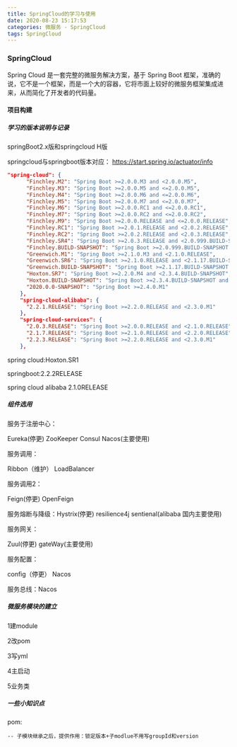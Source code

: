 ```yaml
---
title: SpringCloud的学习与使用
date: 2020-08-23 15:17:53
categories: 微服务 - SpringCloud
tags: SpringCloud
---
```


### SpringCloud

Spring Cloud 是一套完整的微服务解决方案，基于 Spring Boot 框架，准确的说，它不是一个框架，而是一个大的容器，它将市面上较好的微服务框架集成进来，从而简化了开发者的代码量。

<!--more-->

#### 项目构建

##### 学习的版本说明与记录

springBoot2.x版和springcloud H版

springcloud与springboot版本对应：
https://start.spring.io/actuator/info

```json
"spring-cloud": {
      "Finchley.M2": "Spring Boot >=2.0.0.M3 and <2.0.0.M5",
      "Finchley.M3": "Spring Boot >=2.0.0.M5 and <=2.0.0.M5",
      "Finchley.M4": "Spring Boot >=2.0.0.M6 and <=2.0.0.M6",
      "Finchley.M5": "Spring Boot >=2.0.0.M7 and <=2.0.0.M7",
      "Finchley.M6": "Spring Boot >=2.0.0.RC1 and <=2.0.0.RC1",
      "Finchley.M7": "Spring Boot >=2.0.0.RC2 and <=2.0.0.RC2",
      "Finchley.M9": "Spring Boot >=2.0.0.RELEASE and <=2.0.0.RELEASE",
      "Finchley.RC1": "Spring Boot >=2.0.1.RELEASE and <2.0.2.RELEASE",
      "Finchley.RC2": "Spring Boot >=2.0.2.RELEASE and <2.0.3.RELEASE",
      "Finchley.SR4": "Spring Boot >=2.0.3.RELEASE and <2.0.999.BUILD-SNAPSHOT",
      "Finchley.BUILD-SNAPSHOT": "Spring Boot >=2.0.999.BUILD-SNAPSHOT and <2.1.0.M3",
      "Greenwich.M1": "Spring Boot >=2.1.0.M3 and <2.1.0.RELEASE",
      "Greenwich.SR6": "Spring Boot >=2.1.0.RELEASE and <2.1.17.BUILD-SNAPSHOT",
      "Greenwich.BUILD-SNAPSHOT": "Spring Boot >=2.1.17.BUILD-SNAPSHOT and <2.2.0.M4",
      "Hoxton.SR7": "Spring Boot >=2.2.0.M4 and <2.3.4.BUILD-SNAPSHOT",
      "Hoxton.BUILD-SNAPSHOT": "Spring Boot >=2.3.4.BUILD-SNAPSHOT and <2.4.0.M1",
      "2020.0.0-SNAPSHOT": "Spring Boot >=2.4.0.M1"
    },
    "spring-cloud-alibaba": {
      "2.2.1.RELEASE": "Spring Boot >=2.2.0.RELEASE and <2.3.0.M1"
    },
    "spring-cloud-services": {
      "2.0.3.RELEASE": "Spring Boot >=2.0.0.RELEASE and <2.1.0.RELEASE",
      "2.1.7.RELEASE": "Spring Boot >=2.1.0.RELEASE and <2.2.0.RELEASE",
      "2.2.3.RELEASE": "Spring Boot >=2.2.0.RELEASE and <2.3.0.M1"
    },
```

spring cloud:Hoxton.SR1

springboot:2.2.2RELEASE

spring cloud alibaba 2.1.0RELEASE



##### 组件选用

服务于注册中心：

Eureka(停更)  ZooKeeper 	Consul   Nacos(主要使用)

服务调用：

Ribbon（维护） LoadBalancer

服务调用2：

Feign(停更)  OpenFeign

服务熔断与降级：Hystrix(停更)  resilience4j  sentienal(alibaba 国内主要使用)

服务网关：

Zuul(停更)   gateWay(主要使用)

服务配置：

config（停更） Nacos

服务总线：Nacos



##### 微服务模块的建立

1建module

2改pom

3写yml

4主启动

5业务类



##### 一些小知识点

pom:<dependencyManagement></dependencyManagement>

```
-- 子模块继承之后，提供作用：锁定版本+子modlue不用写groupId和version 
```



 